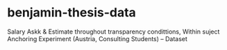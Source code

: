 # benjamin-thesis-data
Salary Askk &amp; Estimate throughout transparency condittions, Within suject Anchoring Experiment (Austria, Consulting Students) –  Dataset
